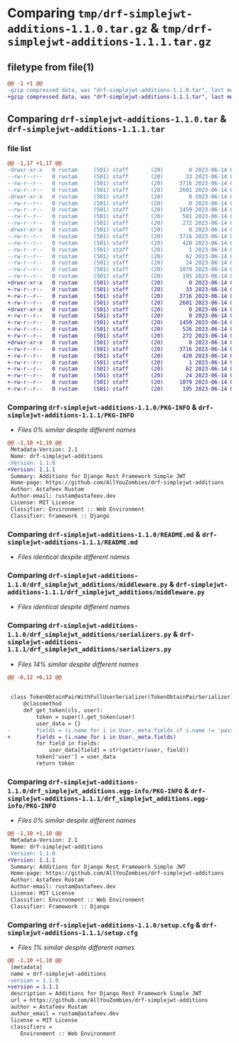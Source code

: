 # Comparing `tmp/drf-simplejwt-additions-1.1.0.tar.gz` & `tmp/drf-simplejwt-additions-1.1.1.tar.gz`

## filetype from file(1)

```diff
@@ -1 +1 @@
-gzip compressed data, was "drf-simplejwt-additions-1.1.0.tar", last modified: Wed Jun 14 07:17:44 2023, max compression
+gzip compressed data, was "drf-simplejwt-additions-1.1.1.tar", last modified: Wed Jun 14 07:23:16 2023, max compression
```

## Comparing `drf-simplejwt-additions-1.1.0.tar` & `drf-simplejwt-additions-1.1.1.tar`

### file list

```diff
@@ -1,17 +1,17 @@
-drwxr-xr-x   0 rustam     (501) staff       (20)        0 2023-06-14 07:17:44.524713 drf-simplejwt-additions-1.1.0/
--rw-r--r--   0 rustam     (501) staff       (20)       33 2023-06-14 05:28:46.000000 drf-simplejwt-additions-1.1.0/MANIFEST.in
--rw-r--r--   0 rustam     (501) staff       (20)     3716 2023-06-14 07:17:44.524846 drf-simplejwt-additions-1.1.0/PKG-INFO
--rw-r--r--   0 rustam     (501) staff       (20)     2601 2023-06-14 07:17:24.000000 drf-simplejwt-additions-1.1.0/README.md
-drwxr-xr-x   0 rustam     (501) staff       (20)        0 2023-06-14 07:17:44.522451 drf-simplejwt-additions-1.1.0/drf_simplejwt_additions/
--rw-r--r--   0 rustam     (501) staff       (20)        0 2023-06-14 05:29:58.000000 drf-simplejwt-additions-1.1.0/drf_simplejwt_additions/__init__.py
--rw-r--r--   0 rustam     (501) staff       (20)     1459 2023-06-14 06:59:58.000000 drf-simplejwt-additions-1.1.0/drf_simplejwt_additions/middleware.py
--rw-r--r--   0 rustam     (501) staff       (20)      581 2023-06-14 05:37:54.000000 drf-simplejwt-additions-1.1.0/drf_simplejwt_additions/serializers.py
--rw-r--r--   0 rustam     (501) staff       (20)      272 2023-06-14 05:37:54.000000 drf-simplejwt-additions-1.1.0/drf_simplejwt_additions/views.py
-drwxr-xr-x   0 rustam     (501) staff       (20)        0 2023-06-14 07:17:44.524442 drf-simplejwt-additions-1.1.0/drf_simplejwt_additions.egg-info/
--rw-r--r--   0 rustam     (501) staff       (20)     3716 2023-06-14 07:17:44.000000 drf-simplejwt-additions-1.1.0/drf_simplejwt_additions.egg-info/PKG-INFO
--rw-r--r--   0 rustam     (501) staff       (20)      420 2023-06-14 07:17:44.000000 drf-simplejwt-additions-1.1.0/drf_simplejwt_additions.egg-info/SOURCES.txt
--rw-r--r--   0 rustam     (501) staff       (20)        1 2023-06-14 07:17:44.000000 drf-simplejwt-additions-1.1.0/drf_simplejwt_additions.egg-info/dependency_links.txt
--rw-r--r--   0 rustam     (501) staff       (20)       62 2023-06-14 07:17:44.000000 drf-simplejwt-additions-1.1.0/drf_simplejwt_additions.egg-info/requires.txt
--rw-r--r--   0 rustam     (501) staff       (20)       24 2023-06-14 07:17:44.000000 drf-simplejwt-additions-1.1.0/drf_simplejwt_additions.egg-info/top_level.txt
--rw-r--r--   0 rustam     (501) staff       (20)     1079 2023-06-14 07:17:44.525533 drf-simplejwt-additions-1.1.0/setup.cfg
--rw-r--r--   0 rustam     (501) staff       (20)      195 2023-06-14 05:28:46.000000 drf-simplejwt-additions-1.1.0/setup.py
+drwxr-xr-x   0 rustam     (501) staff       (20)        0 2023-06-14 07:23:16.026555 drf-simplejwt-additions-1.1.1/
+-rw-r--r--   0 rustam     (501) staff       (20)       33 2023-06-14 05:28:46.000000 drf-simplejwt-additions-1.1.1/MANIFEST.in
+-rw-r--r--   0 rustam     (501) staff       (20)     3716 2023-06-14 07:23:16.026670 drf-simplejwt-additions-1.1.1/PKG-INFO
+-rw-r--r--   0 rustam     (501) staff       (20)     2601 2023-06-14 07:17:24.000000 drf-simplejwt-additions-1.1.1/README.md
+drwxr-xr-x   0 rustam     (501) staff       (20)        0 2023-06-14 07:23:16.005744 drf-simplejwt-additions-1.1.1/drf_simplejwt_additions/
+-rw-r--r--   0 rustam     (501) staff       (20)        0 2023-06-14 05:29:58.000000 drf-simplejwt-additions-1.1.1/drf_simplejwt_additions/__init__.py
+-rw-r--r--   0 rustam     (501) staff       (20)     1459 2023-06-14 06:59:58.000000 drf-simplejwt-additions-1.1.1/drf_simplejwt_additions/middleware.py
+-rw-r--r--   0 rustam     (501) staff       (20)      526 2023-06-14 07:23:05.000000 drf-simplejwt-additions-1.1.1/drf_simplejwt_additions/serializers.py
+-rw-r--r--   0 rustam     (501) staff       (20)      272 2023-06-14 05:37:54.000000 drf-simplejwt-additions-1.1.1/drf_simplejwt_additions/views.py
+drwxr-xr-x   0 rustam     (501) staff       (20)        0 2023-06-14 07:23:16.026304 drf-simplejwt-additions-1.1.1/drf_simplejwt_additions.egg-info/
+-rw-r--r--   0 rustam     (501) staff       (20)     3716 2023-06-14 07:23:15.000000 drf-simplejwt-additions-1.1.1/drf_simplejwt_additions.egg-info/PKG-INFO
+-rw-r--r--   0 rustam     (501) staff       (20)      420 2023-06-14 07:23:16.000000 drf-simplejwt-additions-1.1.1/drf_simplejwt_additions.egg-info/SOURCES.txt
+-rw-r--r--   0 rustam     (501) staff       (20)        1 2023-06-14 07:23:15.000000 drf-simplejwt-additions-1.1.1/drf_simplejwt_additions.egg-info/dependency_links.txt
+-rw-r--r--   0 rustam     (501) staff       (20)       62 2023-06-14 07:23:15.000000 drf-simplejwt-additions-1.1.1/drf_simplejwt_additions.egg-info/requires.txt
+-rw-r--r--   0 rustam     (501) staff       (20)       24 2023-06-14 07:23:15.000000 drf-simplejwt-additions-1.1.1/drf_simplejwt_additions.egg-info/top_level.txt
+-rw-r--r--   0 rustam     (501) staff       (20)     1079 2023-06-14 07:23:16.027200 drf-simplejwt-additions-1.1.1/setup.cfg
+-rw-r--r--   0 rustam     (501) staff       (20)      195 2023-06-14 05:28:46.000000 drf-simplejwt-additions-1.1.1/setup.py
```

### Comparing `drf-simplejwt-additions-1.1.0/PKG-INFO` & `drf-simplejwt-additions-1.1.1/PKG-INFO`

 * *Files 0% similar despite different names*

```diff
@@ -1,10 +1,10 @@
 Metadata-Version: 2.1
 Name: drf-simplejwt-additions
-Version: 1.1.0
+Version: 1.1.1
 Summary: Additions for Django Rest Framework Simple JWT
 Home-page: https://github.com/AllYouZombies/drf-simplejwt-additions
 Author: Astafeev Rustam
 Author-email: rustam@astafeev.dev
 License: MIT License
 Classifier: Environment :: Web Environment
 Classifier: Framework :: Django
```

### Comparing `drf-simplejwt-additions-1.1.0/README.md` & `drf-simplejwt-additions-1.1.1/README.md`

 * *Files identical despite different names*

### Comparing `drf-simplejwt-additions-1.1.0/drf_simplejwt_additions/middleware.py` & `drf-simplejwt-additions-1.1.1/drf_simplejwt_additions/middleware.py`

 * *Files identical despite different names*

### Comparing `drf-simplejwt-additions-1.1.0/drf_simplejwt_additions/serializers.py` & `drf-simplejwt-additions-1.1.1/drf_simplejwt_additions/serializers.py`

 * *Files 14% similar despite different names*

```diff
@@ -6,12 +6,12 @@
 
 
 class TokenObtainPairWithFullUserSerializer(TokenObtainPairSerializer):
     @classmethod
     def get_token(cls, user):
         token = super().get_token(user)
         user_data = {}
-        fields = (i.name for i in User._meta.fields if i.name != 'password' and not i.name.startswith('_'))
+        fields = (i.name for i in User._meta.fields)
         for field in fields:
             user_data[field] = str(getattr(user, field))
         token['user'] = user_data
         return token
```

### Comparing `drf-simplejwt-additions-1.1.0/drf_simplejwt_additions.egg-info/PKG-INFO` & `drf-simplejwt-additions-1.1.1/drf_simplejwt_additions.egg-info/PKG-INFO`

 * *Files 0% similar despite different names*

```diff
@@ -1,10 +1,10 @@
 Metadata-Version: 2.1
 Name: drf-simplejwt-additions
-Version: 1.1.0
+Version: 1.1.1
 Summary: Additions for Django Rest Framework Simple JWT
 Home-page: https://github.com/AllYouZombies/drf-simplejwt-additions
 Author: Astafeev Rustam
 Author-email: rustam@astafeev.dev
 License: MIT License
 Classifier: Environment :: Web Environment
 Classifier: Framework :: Django
```

### Comparing `drf-simplejwt-additions-1.1.0/setup.cfg` & `drf-simplejwt-additions-1.1.1/setup.cfg`

 * *Files 1% similar despite different names*

```diff
@@ -1,10 +1,10 @@
 [metadata]
 name = drf-simplejwt-additions
-version = 1.1.0
+version = 1.1.1
 description = Additions for Django Rest Framework Simple JWT
 url = https://github.com/AllYouZombies/drf-simplejwt-additions
 author = Astafeev Rustam
 author_email = rustam@astafeev.dev
 license = MIT License
 classifiers = 
 	Environment :: Web Environment
```

